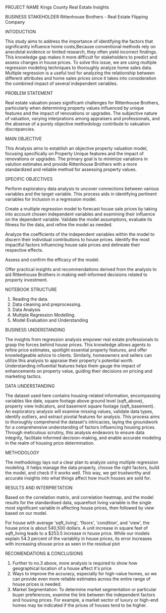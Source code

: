 PROJECT NAME
Kings County Real Estate Insights


BUSINESS STAKEHOLDER
Rittenhouse Brothers - Real Estate Flipping Company

INTODUCTION

This study aims to address the importance of identifying the factors that significantly influence home costs,Because conventional methods rely on anecdotal evidence or limited research, they often yield incorrect findings. This knowledge gap makes it more difficult for stakeholders to predict and assess changes in house prices. To solve this issue, we are using multiple regression modeling techniques to thoroughly analyze home sales data. Multiple regression is a useful tool for analyzing the relationship between different attributes and home sales prices since it takes into consideration the combined impact of several independent variables.


PROBLEM STATEMENT

Real estate valuation poses significant challenges for Rittenhouse Brothers, particularly when determining property values influenced by unique features and the impact of renovations or upgrades. The subjective nature of valuation, varying interprations among appraisers and professionals, and the absense of a purely objective methodology contribute to vakuation discrepancies.

MAIN OBJECTIVE

This Analysis aims to establish an objective property valuation model, focusing specifically on Property Unique features and the impact of renovations or upgrades. The primary goal is to minimize variations in valution estimates and provide Rittenhouse Brothers with a more standardized and reliable method for assessing property values.

SPECIFIC OBJECTIVES

Perform exploratory data analysis to uncover connections between various variables and the target variable. This process aids in identifying pertinent variables for inclusion in a regression model.

Create a multiple regression model to forecast house sale prices by taking into account chosen independent variables and examining their influence on the dependent variable. Validate the model assumptions, evaluate its fitness for the data, and refine the model as needed.

Analyze the coefficients of the independent variables within the model to discern their individual contributions to house prices. Identify the most impactful factors influencing house sale prices and delineate their respective effects.

Assess and confirm the efficacy of the model.

Offer practical insights and recommendations derived from the analysis to aid Rittenhouse Brothers in making well-informed decisions related to property investment.


NOTEBOOK STRUCTURE
1. Reading the data.
2. Data cleaning and preprocessing.
3. Data Analysis
4. Multiple Regression Modelling.
5. Model Evaluation and Understanding
   



BUSINESS UNDERSTANDING

The insights from regression analysis empower real estate professionals to grasp the forces behind house prices. This knowledge allows agents to refine price estimates, spotlight essential property features, and offer knowledgeable advice to clients. Similarly, homeowners and sellers can utilize this analysis to appraise their property's potential worth. Understanding influential features helps them gauge the impact of enhancements on property value, guiding their decisions on pricing and marketing tactics.


DATA UNDERSTANDING

The dataset used here contains housing-related information, encompassing variables like date, square footage above ground level (sqft_above), property view indicators, and basement square footage (sqft_basement). An exploratory analysis will examine missing values, validate data types, identify outliers, and extract pivotal features for analysis. This process aims to thoroughly comprehend the dataset's intricacies, laying the groundwork for a comprehensive understanding of factors influencing housing prices. Through meticulous scrutiny, this analysis endeavors to ensure data integrity, facilitate informed decision-making, and enable accurate modeling in the realm of housing price determination.

METHODOLOGY

The methodology lays out a clear plan to analyze using multiple regression modeling. It helps manage the data properly, choose the right factors, build the model, and check if it works well. This way, we get trustworthy and accurate insights into what things affect how much houses are sold for.

RESULTS AND INTERPRETATION

Based on the correlation matrix, and correlation heatmap, and the model results for the standardised data, squarefoot living variable is the single most significant variable in affecting house prices, then followed by view based on our model.

For house with average 'sqft_living', 'floors', 'condition', and 'view', the house price is about 540,500 dollars. A unit increase in square feet of sqft_living leads to a $253.5 increase in house price. While our models explain 54.3 percent of the variablity in house prices, its error increases with increasing shouse price as seen in the residual plot

RECOMENDATIONS & CONCLUSIONS
1. Further to no.3 above, more analysis is required to show how geographical location of a house affect it's price
2. Ways to improve the accuracy, especially for high-value homes, so we can provide even more reliable estimates across the entire range of house prices is needed.
3. Market Segmentation: To determine market segmentation or particular buyer preferences, examine the link between the independent factors and housing prices. For example, a market sector of luxury or high-end homes may be indicated if the prices of houses tend to be higher.
